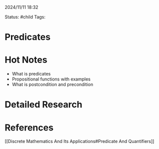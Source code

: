 2024/11/11
18:32

Status: #child
Tags:
# Predicates
# Hot Notes
- What is predicates 
- Propositional functions with examples 
- What is postcondition and precondition
# Detailed Research



# References

[[Discrete Mathematics And Its Applications#Predicate And Quantifiers]]